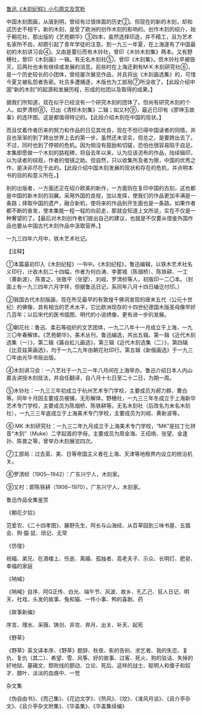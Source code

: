 [鲁迅《木刻纪程》小引原文及赏析](https://www.vrrw.net/wx/8598.html)

中国木刻图画，从唐到明，曾经有过很体面的历史②。但现在的新的木刻，却和这历史不相干。新的木刻，是受了欧洲的创作木刻的影响的。创作木刻的绍介，始于朝花社，那出版的《艺苑朝华》③四本，虽然选择印造，并不精工，且为艺术名家所不齿，却颇引起了青年学徒的注意。到一九三一年夏，在上海遂有了中国最初的木刻讲习会④。又由是蔓衍而有木铃社，曾印《木铃木刻集》两本。又有野穗社，曾印《木刻画》一辑。有无名木刻社⑤，曾印《木刻集》。但木铃社早被毁灭，后两社也未有继续或发展的消息。前些时在上海还剩有M·K·木刻研究社⑥，是一个历史较长的小团体，曾经屡次展览作品，并且将出《木刻画选集》的，可惜今夏又被私怨者告密。社员多遭捕逐，木版也为工部局⑦所没收了。【此段介绍中国“新的木刻”的起源和发展历程，形成的社团以及取得的成果。】



据我们所知道，现在似乎已经没有一个研究木刻的团体了。但尚有研究木刻的个人。如罗清桢⑧，已出《清桢木刻集》二辑；如又村⑨，最近已印有《廖坤玉故事》的连环图。这是都值得特记的。【此段介绍木刻在中国的现状。】

而且仗着作者历来的努力和作品的日见其优良，现在不但已得中国读者的同情，并且也渐渐的到了跨出世界上去的第一步。虽然还未坚实，但总之，是要跨出去了。不过，同时也到了停顿的危机。因为倘没有鼓励和切磋，恐怕也很容易陷于自足。本集即愿做一个木刻的路程碑，将自去年以来，认为应该流布的作品，陆续辑印，以为读者的综观，作者的借镜之助。但自然，只以收集所及者为限，中国的优秀之作，是决非尽在于此的。【此段介绍中国木刻发展的现状和存在的危机，并点明本书的目的和意义所在。】

别的出版者，一方面还正在绍介欧美的新作，一方面则在复印中国的古刻，这也都是中国的新木刻的羽翼。采用外国的良规，加以发挥，使我们的作品更加丰满是一条路；择取中国的遗产，融合新机，使将来的作品别开生面也是一条路。如果作者都不断的奋发，使本集能一程一程的向前走，那就会知道上文所说，实在不仅是一种奢望的了。【最后对木刻创作者们提出自己的建议，也就是不仅要从借鉴外国作品也要从中国古代木刻作品中汲取营养。】

一九三四年六月中，铁木艺术社记。



【注释】

①本篇最初印入《木刻纪程》一书中。《木刻纪程》，鲁迅编辑，以铁木艺术社名义印行，计收木刻二十四幅，作者为何白涛、李雾城（陈烟桥）、陈铁耕、一工（黄新波）、陈普之、张致平（张望）、刘岘、罗清桢等人，初版印一二〇本。（封面上有一九三四年六月字样，但据鲁迅日记，系同年八月十四日编讫付印。）

②我国古代木刻版画，现在所见最早的有敦煌千佛洞发现的唐末五代（公元十世纪）的佛像，具有相当的艺术水平，它比欧洲现存的十四世纪德国木版圣母像早好几百年；以后宋代的医书插图、明代的小说绣像，更有进一步的发展。

③朝花社：鲁迅、柔石等组织的文艺团体，一九二八年十一月成立于上海，一九三〇年春解体。《艺苑朝华》，美术丛刊，鲁迅编选，共出五辑。第一辑《近代木刻选集（一）》，第二辑《蕗谷虹儿画选》，第三辑《近代木刻选集（二）》，第四辑《比亚兹莱画选》，均于一九二九年由朝花社印行。第五辑《新俄画选》于一九三〇年由光华书局出版。

④木刻讲习会：一八艺社于一九三一年八月间在上海举办。鲁迅介绍日本人内山嘉吉讲授木刻技法，并自任翻译，自八月十七日至二十二日，为期一周。

⑤木铃社：一九三三年初成立于杭州艺术专门学校，主要成员为郝力群、曹白等。同年十月因主要成员被捕，无形解体。野穗社，一九三三年冬成立于上海新华艺术专门学校，主要成员为陈烟桥、陈铁耕等。无名木刻社（后改名为未名木刻社），一九三三年底成立于上海美术专门学校，主要成员为刘岘、黄新波等。

⑥ MK 木刻研究社：一九三二年九月成立于上海美术专门学校，“MK”是拉丁化拼音“木刻”（Muke）二字起首的字母，主要成员为周金海、王绍络、张望、金逢孙、陈普之等，曾举办木刻展览四次。

⑦工部局：过去英、美、日等帝国主义者在上海、天津等地租界内设立的统治机关。

⑧罗清桢（1905─1942）：广东兴宁人，木刻家。

⑨又村：即陈铁耕（1906─1970），广东兴宁人，木刻家。

鲁迅作品全集鉴赏

《朝花夕拾》

范爱农、《二十四孝图》、藤野先生、阿长与山海经、从百草园到三味书屋、五猖会、狗·猫·鼠、琐记、无常

《仿徨》

祝福、弟兄、在酒楼上、伤逝、离婚、孤独者、高老夫子、示众、长明灯、肥皂、幸福的家庭

《呐喊》

《呐喊》自序、阿Q正传、白光、端午节、风波、故乡、孔乙己、狂人日记、明天、社戏、头发的故事、兔和猫、一件小事、鸭的喜剧、药

《故事新编》

序言、理水、采薇、铸剑、非攻、奔月、出关、补天、起死

《野草》

《野草》英文译本序、《野草》题辞、秋夜、影的告别、求乞者、我的失恋、复仇、复仇〔其二〕、希望、雪、风筝、好的故事、过客、死火、狗的驳诘、失掉的好地狱、墓碣文、颓败线的颤动、立论、死后、这样的战士、聪明人和傻子和奴才、腊叶、淡淡的血痕中、一觉

杂文集

《伪自由书》、《而己集》、《花边文学》、《热风》、《坟》、《准风月谈》、《且介亭杂文》、《且介亭杂文附集》、《华盖集》、《华盖集续编》

